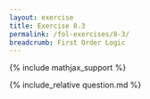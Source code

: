 ```yaml
---
layout: exercise
title: Exercise 8.3
permalink: /fol-exercises/8-3/
breadcrumb: First Order Logic
---
```


{% include mathjax_support %}

<div><i class="arrow-up loader" data-chapter="fol-exercises" data-exercise="ex_3" data-rating="0"></i></div>
{% include_relative question.md %}
